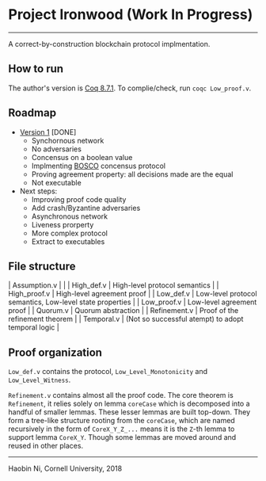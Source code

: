 # Project Ironwood (Work In Progress)
---
A correct-by-construction blockchain protocol implmentation.

## How to run
The author's version is [Coq 8.7.1](https://github.com/coq/coq/releases/tag/V8.7.1). To complie/check, run `coqc Low_proof.v`.

## Roadmap
* [Version 1](https://github.com/FTRobbin/Ironwood) [DONE]
  * Synchornous network
  * No adversaries
  * Concensus on a boolean value
  * Implmenting [BOSCO](https://pdfs.semanticscholar.org/3958/98b44d23be8d0227d403ec7928391880e79f.pdf) concensus protocol
  * Proving agreement property: all decisions made are the equal
  * Not executable
* Next steps:
  * Improving proof code quality
  * Add crash/Byzantine adversaries
  * Asynchronous network
  * Liveness prorperty
  * More complex protocol
  * Extract to executables

## File structure
| Assumption.v |  |
| High_def.v | High-level protocol semantics |
| High_proof.v | High-level agreement proof |
| Low_def.v | Low-level protocol semantics, Low-level state properties |
| Low_proof.v | Low-level agreement proof |
| Quorum.v | Quorum abstraction |
| Refinement.v | Proof of the refinement theorem |
| Temporal.v | (Not so successful atempt) to adopt temporal logic |

## Proof organization
`Low_def.v` contains the protocol, `Low_Level_Monotonicity` and `Low_Level_Witness`.

`Refinement.v` contains almost all the proof code. The core theorem is `Refinement`, it relies solely on lemma `coreCase` which is decomposed into a handful of smaller lemmas. These lesser lemmas are built top-down. They form a tree-like structure rooting from the `coreCase`, which are named recursively in the form of `CoreX_Y_Z_...` means it is the `Z`-th lemma to support lemma `CoreX_Y`. Though some lemmas are moved around and reused in other places.

---
Haobin Ni, Cornell University, 2018
